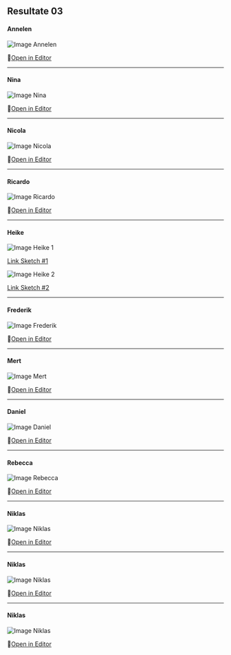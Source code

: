 ## Resultate 03

#### Annelen

![Image Annelen](media/03/Annelen.png)

🔗[Open in Editor](https://editor.p5js.org/Annelen/sketches/4AGMr12qF)

---

#### Nina

![Image Nina](media/03/Nina.png)

🔗[Open in Editor](https://editor.p5js.org/NinaBue/sketches/ZsJLhGaPZ)

---

#### Nicola

![Image Nicola](media/03/Nicola.png)

🔗[Open in Editor](https://editor.p5js.org/nicola931/sketches/ow53JcLwC)

---

#### Ricardo

![Image Ricardo](media/03/Ricardo.png)

🔗[Open in Editor](https://editor.p5js.org/RicardoBachmann/sketches/83qx5-Nsm)

---

#### Heike

![Image Heike 1](media/03/Heike1.png)

[Link Sketch #1](https://editor.p5js.org/heikegrebin/sketches/f7BQhU7hV)

![Image Heike 2](media/03/Heike2.png)

[Link Sketch #2](https://editor.p5js.org/heikegrebin/sketches/paLzhmSl8)

---

#### Frederik

![Image Frederik](media/03/Frederik.png)

🔗[Open in Editor](https://editor.p5js.org/gribelgrubel/sketches/rX8Of6l7S)

---

#### Mert

![Image Mert](media/03/Mert.png)

🔗[Open in Editor](https://editor.p5js.org/mertekinci/sketches/CasQc1WfO)

---

#### Daniel

![Image Daniel](media/03/Daniel.png)

🔗[Open in Editor](https://editor.p5js.org/drmarzipan/sketches/tu74WMkvW)

---

#### Rebecca

![Image Rebecca](media/03/Rebecca.png)

🔗[Open in Editor](https://editor.p5js.org/rebeccuxs/sketches/qCwQZYCmO)

---

#### Niklas

![Image Niklas](media/03/Missing.png)

🔗[Open in Editor]()

---

#### Niklas

![Image Niklas](media/03/Missing.png)

🔗[Open in Editor]()

---

#### Niklas

![Image Niklas](media/03/Missing.png)

🔗[Open in Editor]()